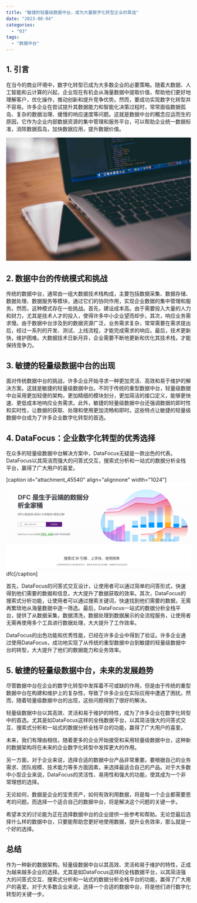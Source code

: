 ```yaml
---
title: "敏捷的轻量级数据中台，成为大量数字化转型企业的首选"
date: "2023-08-04"
categories: 
  - "03"
tags: 
  - "数据中台"
---
```


## 1\. 引言

在当今的商业环境中，数字化转型已成为大多数企业的必要策略。随着大数据、人工智能和云计算的兴起，企业现在有机会从海量数据中提取价值，帮助他们更好地理解客户，优化操作，推动创新和提升竞争优势。然而，要成功实现数字化转型并不容易。许多企业在尝试提升其数据能力和智能化决策过程时，常常面临数据孤岛、复杂的数据治理、缓慢的响应速度等问题。这就是数据中台的概念应运而生的原因，它作为企业内部数据资源的集中管理和服务平台，可以帮助企业统一数据标准，消除数据孤岛，加快数据应用，提升数据价值。

![](images/1642754332-2.jpg)

## 2\. 数据中台的传统模式和挑战

传统的数据中台，通常由一组大数据技术栈构成，主要包括数据采集、数据存储、数据处理、数据服务等模块，通过它们的协同作用，实现企业数据的集中管理和服务。然而，这种模式存在一些挑战。首先，建设成本高。由于需要投入大量的人力和财力，尤其是技术人才的投入，使得许多中小企业望而却步。其次，响应业务需求慢。由于数据中台涉及到的数据资源广泛，业务需求复杂，常常需要在需求提出后，经过一系列的开发、测试、上线流程，才能完成需求的响应。最后，技术更新快，维护困难。大数据技术日新月异，企业需要不断地更新和优化其技术栈，才能保持竞争力。

## 3\. 敏捷的轻量级数据中台的出现

面对传统数据中台的挑战，许多企业开始寻求一种更加灵活、高效和易于维护的解决方案。这就是敏捷的轻量级数据中台。不同于传统的重型数据中台，轻量级数据中台采用更加轻便的架构，更加精细的模块划分，更加简洁的接口定义，能够更快速、更低成本地响应业务需求。此外，敏捷的轻量级数据中台还强调数据的即时性和实时性，让数据的获取、处理和使用更加流畅和即时。这些特点让敏捷的轻量级数据中台成为了许多企业数字化转型的首选。

## 4\. DataFocus：企业数字化转型的优秀选择

在众多的轻量级数据中台解决方案中，DataFocus无疑是一款出色的代表。DataFocus以其简洁而强大的问答式交互，搜索式分析和一站式的数据分析全栈平台，赢得了广大用户的喜爱。

\[caption id="attachment\_45540" align="alignnone" width="1024"\]![](images/1686616238-%E5%BE%AE%E4%BF%A1%E6%88%AA%E5%9B%BE_20230512142316.png) dfc\[/caption\]

首先，DataFocus的问答式交互设计，让使用者可以通过简单的问答形式，快速得到他们需要的数据和信息，大大提升了数据获取的效率。其次，DataFocus的搜索式分析功能，让使用者可以通过搜索关键词，快速找到他们需要的数据，无需再繁琐地从海量数据中逐一筛选。最后，DataFocus一站式的数据分析全栈平台，提供了从数据采集，数据清洗，数据处理到数据展示的全流程服务，让使用者无需再使用多个工具进行数据处理，大大提升了工作效率。

DataFocus的出色功能和优秀性能，已经在许多企业中得到了验证。许多企业通过使用DataFocus，成功地实现了从传统的重型数据中台到敏捷的轻量级数据中台的转型，大大提升了他们的数据能力和业务效率。

## 5\. 敏捷的轻量级数据中台，未来的发展趋势

尽管数据中台在企业的数字化转型中发挥着不可或缺的作用，但是由于传统的重型数据中台在构建和维护上的复杂性，导致了许多企业在实际应用中遭遇了困扰。然而，随着轻量级数据中台的出现，这些问题得到了很好的解决。

轻量级数据中台以其高效、灵活和易于维护的特性，成为了许多企业在数字化转型中的首选。尤其是如DataFocus这样的全栈数据平台，以其简洁强大的问答式交互、搜索式分析和一站式的数据分析全栈平台的功能，赢得了广大用户的喜爱。

未来，我们有理由相信，随着更多的企业开始接受和采用轻量级数据中台，这种新的数据架构将在未来的企业数字化转型中发挥更大的作用。

另一方面，对于企业来说，选择合适的数据中台产品非常重要。要根据自己的业务需求、团队规模、技术能力等多方面因素，来选择最适合自己的产品。对于大多数中小型企业来说，DataFocus的灵活性、易用性和强大的功能，使其成为一个非常理想的选择。

无论如何，数据是企业的宝贵资产，如何有效利用数据，将是每一个企业都需要思考的问题。而选择一个适合自己的数据中台，将是解决这个问题的关键一步。

希望本文的讨论能为正在选择数据中台的企业提供一些参考和帮助。无论您最后选择什么样的数据中台，只要能帮助您更好地使用数据，提升业务效率，那么就是一个好的选择。

## 总结

作为一种新的数据架构，轻量级数据中台以其高效、灵活和易于维护的特性，正成为越来越多企业的选择。尤其是如DataFocus这样的全栈数据平台，以其简洁强大的问答式交互、搜索式分析和一站式的数据分析全栈平台的功能，赢得了广大用户的喜爱。对于大多数企业来说，选择一个合适的数据中台，将是他们进行数字化转型的关键一步。

